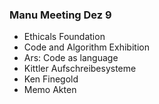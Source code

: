 ### Manu Meeting Dez 9
- Ethicals Foundation
- Code and Algorithm Exhibition
- Ars: Code as language
- Kittler Aufschreibesysteme
- Ken Finegold
- Memo Akten